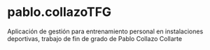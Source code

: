 # pablo.collazoTFG
Aplicación de gestión para entrenamiento personal en instalaciones deportivas, trabajo de fin de grado de Pablo Collazo Collarte  

